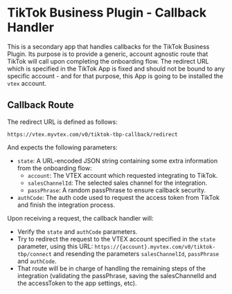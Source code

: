 

# TikTok Business Plugin - Callback Handler

This is a secondary app that handles callbacks for the TikTok Business Plugin. Its purpose is to provide a generic, account agnostic route that TikTok will call upon completing the onboarding flow. The redirect URL which is specified in the TikTok App is fixed and should not be bound to any specific account - and for that purpose, this App is going to be installed the `vtex` account.

## Callback Route

The redirect URL is defined as follows:
```
https://vtex.myvtex.com/v0/tiktok-tbp-callback/redirect
```

And expects the following parameters:
- `state`: A URL-encoded JSON string containing some extra information from the onboarding flow:
  - `account`: The VTEX account which requested integrating to TikTok.
  - `salesChannelId`: The selected sales channel for the integration.
  - `passPhrase`: A random passPhrase to ensure callback security.
- `authCode`: The auth code used to request the access token from TikTok and finish the integration process.

Upon receiving a request, the callback handler will:
- Verify the `state` and `authCode` parameters.
- Try to redirect the request to the VTEX account specified in the `state` parameter, using this URL: `https://{account}.myvtex.com/v0/tiktok-tbp/connect` and resending the parameters `salesChannelId`, `passPhrase` and `authCode`.
- That route will be in charge of handling the remaining steps of the integration (validating the passPhrase, saving the salesChannelId and the accessToken to the app settings, etc).

